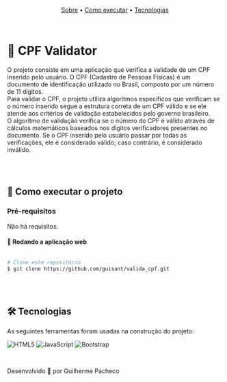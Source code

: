 

<p align="center">
 <a href="#-shorts-summary">Sobre</a> •
 <a href="#-como-executar-o-projeto">Como executar</a> • 
 <a href="#-tecnologias">Tecnologias</a> 
</p>

<br>

# 🪪 CPF Validator 

<p>O projeto consiste em uma aplicação que verifica a validade de um CPF inserido pelo usuário. O CPF (Cadastro de Pessoas Físicas) é um documento de identificação utilizado no Brasil, composto por um número de 11 dígitos. <br>
Para validar o CPF, o projeto utiliza algoritmos específicos que verificam se o número inserido segue a estrutura correta de um CPF válido e se ele atende aos critérios de validação estabelecidos pelo governo brasileiro. <br>
O algoritmo de validação verifica se o número do CPF é válido através de cálculos matemáticos baseados nos dígitos verificadores presentes no documento. Se o CPF inserido pelo usuário passar por todas as verificações, ele é considerado válido; caso contrário, é considerado inválido.</p>

<br><br>

## 🚀 Como executar o projeto

### Pré-requisitos

Não há requisitos.

#### 🧭 Rodando a aplicação web

```bash

# Clone este repositório
$ git clone https://github.com/guisant/valida_cpf.git

```

<br><br>

## 🛠 Tecnologias

As seguintes ferramentas foram usadas na construção do projeto:
 
![HTML5](https://img.shields.io/badge/html5-%23E34F26.svg?style=for-the-badge&logo=html5&logoColor=white)
![JavaScript](https://img.shields.io/badge/javascript-%23323330.svg?style=for-the-badge&logo=javascript&logoColor=%23F7DF1E)
![Bootstrap](https://img.shields.io/badge/bootstrap-%238511FA.svg?style=for-the-badge&logo=bootstrap&logoColor=white)

<br>

Desenvolvido :blue_heart: por Guilherme Pacheco
